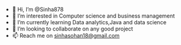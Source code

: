 - 👋 Hi, I’m @Sinha878
- 👀 I’m interested in Computer science and business management
- 🌱 I’m currently learning Data analytics,Java and data science
- 💞️ I’m looking to collaborate on any good project
- 📫 Reach me on sinhasohan18@gmail.com

<!---
Sinha878/Sinha878 is a ✨ special ✨ repository because its `README.md` (this file) appears on your GitHub profile.
You can click the Preview link to take a look at your changes.
--->
